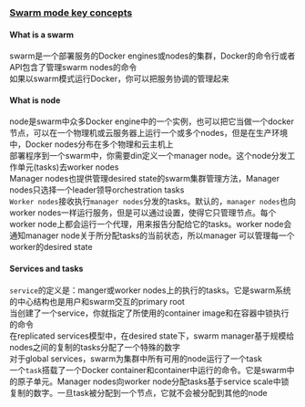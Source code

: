 ### [Swarm mode key concepts](https://docs.docker.com/engine/swarm/key-concepts/)

#### What is a swarm
swarm是一个部署服务的Docker engines或nodes的集群，Docker的命令行或者API包含了管理swarm nodes的命令  
如果以swarm模式运行Docker，你可以把服务协调的管理起来  

#### What is node
node是swarm中众多Docker engine中的一个实例，也可以把它当做一个docker节点，可以在一个物理机或云服务器上运行一个或多个nodes，但是在生产环境中，Docker nodes分布在多个物理和云主机上  
部署程序到一个swarm中，你需要din定义一个manager node。这个node分发工作单元(tasks)去worker nodes  
Manager nodes也提供管理desired state的swarm集群管理方法，Manager nodes只选择一个leader领导orchestration tasks  
`Worker nodes`接收执行`manager nodes`分发的tasks。默认的，`manager nodes`也向worker nodes一样运行服务，但是可以通过设置，使得它只管理节点。每个worker node上都会运行一个代理，用来报告分配给它的tasks。worker node会通知manager node关于所分配tasks的当前状态，所以manager 可以管理每一个worker的desired state  

#### Services and tasks
`service`的定义是：manger或worker nodes上的执行的tasks。它是swarm系统的中心结构也是用户和swarm交互的primary root  
当创建了一个service，你就指定了所使用的container image和在容器中锁执行的命令  
在replicated services模型中，在desired state下，swarm manager基于规模给nodes之间的复制的tasks分配了一个特殊的数字  
对于global services，swarm为集群中所有可用的node运行了一个task  
一个`task`搭载了一个Docker container和container中运行的命令。它是swarm中的原子单元。Manager nodes向worker node分配tasks基于service scale中锁复制的数字。一旦task被分配到一个节点，它就不会被分配到其他的node  
